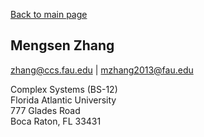 [Back to main page](index.md)

Mengsen Zhang
---
zhang@ccs.fau.edu  |  mzhang2013@fau.edu

Complex Systems (BS-12)  
Florida Atlantic University  
777 Glades Road  
Boca Raton, FL 33431  
